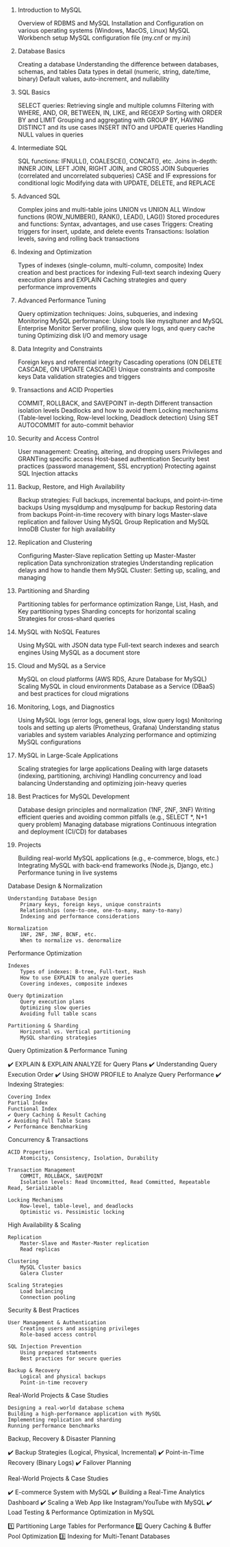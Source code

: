 1. Introduction to MySQL

    Overview of RDBMS and MySQL
    Installation and Configuration on various operating systems (Windows, MacOS, Linux)
    MySQL Workbench setup
    MySQL configuration file (my.cnf or my.ini)

2. Database Basics

    Creating a database
    Understanding the difference between databases, schemas, and tables
    Data types in detail (numeric, string, date/time, binary)
    Default values, auto-increment, and nullability

3. SQL Basics

    SELECT queries: Retrieving single and multiple columns
    Filtering with WHERE, AND, OR, BETWEEN, IN, LIKE, and REGEXP
    Sorting with ORDER BY and LIMIT
    Grouping and aggregating with GROUP BY, HAVING
    DISTINCT and its use cases
    INSERT INTO and UPDATE queries
    Handling NULL values in queries

4. Intermediate SQL

    SQL functions: IFNULL(), COALESCE(), CONCAT(), etc.
    Joins in-depth: INNER JOIN, LEFT JOIN, RIGHT JOIN, and CROSS JOIN
    Subqueries (correlated and uncorrelated subqueries)
    CASE and IF expressions for conditional logic
    Modifying data with UPDATE, DELETE, and REPLACE

5. Advanced SQL

    Complex joins and multi-table joins
    UNION vs UNION ALL
    Window functions (ROW_NUMBER(), RANK(), LEAD(), LAG())
    Stored procedures and functions: Syntax, advantages, and use cases
    Triggers: Creating triggers for insert, update, and delete events
    Transactions: Isolation levels, saving and rolling back transactions

6. Indexing and Optimization

    Types of indexes (single-column, multi-column, composite)
    Index creation and best practices for indexing
    Full-text search indexing
    Query execution plans and EXPLAIN
    Caching strategies and query performance improvements

7. Advanced Performance Tuning

    Query optimization techniques: Joins, subqueries, and indexing
    Monitoring MySQL performance: Using tools like mysqltuner and MySQL Enterprise Monitor
    Server profiling, slow query logs, and query cache tuning
    Optimizing disk I/O and memory usage

8. Data Integrity and Constraints

    Foreign keys and referential integrity
    Cascading operations (ON DELETE CASCADE, ON UPDATE CASCADE)
    Unique constraints and composite keys
    Data validation strategies and triggers

9. Transactions and ACID Properties

    COMMIT, ROLLBACK, and SAVEPOINT in-depth
    Different transaction isolation levels
    Deadlocks and how to avoid them
    Locking mechanisms (Table-level locking, Row-level locking, Deadlock detection)
    Using SET AUTOCOMMIT for auto-commit behavior

10. Security and Access Control

    User management: Creating, altering, and dropping users
    Privileges and GRANTing specific access
    Host-based authentication
    Security best practices (password management, SSL encryption)
    Protecting against SQL Injection attacks

11. Backup, Restore, and High Availability

    Backup strategies: Full backups, incremental backups, and point-in-time backups
    Using mysqldump and mysqlpump for backup
    Restoring data from backups
    Point-in-time recovery with binary logs
    Master-slave replication and failover
    Using MySQL Group Replication and MySQL InnoDB Cluster for high availability

12. Replication and Clustering

    Configuring Master-Slave replication
    Setting up Master-Master replication
    Data synchronization strategies
    Understanding replication delays and how to handle them
    MySQL Cluster: Setting up, scaling, and managing

13. Partitioning and Sharding

    Partitioning tables for performance optimization
    Range, List, Hash, and Key partitioning types
    Sharding concepts for horizontal scaling
    Strategies for cross-shard queries

14. MySQL with NoSQL Features

    Using MySQL with JSON data type
    Full-text search indexes and search engines
    Using MySQL as a document store

15. Cloud and MySQL as a Service

    MySQL on cloud platforms (AWS RDS, Azure Database for MySQL)
    Scaling MySQL in cloud environments
    Database as a Service (DBaaS) and best practices for cloud migrations

16. Monitoring, Logs, and Diagnostics

    Using MySQL logs (error logs, general logs, slow query logs)
    Monitoring tools and setting up alerts (Prometheus, Grafana)
    Understanding status variables and system variables
    Analyzing performance and optimizing MySQL configurations

17. MySQL in Large-Scale Applications

    Scaling strategies for large applications
    Dealing with large datasets (indexing, partitioning, archiving)
    Handling concurrency and load balancing
    Understanding and optimizing join-heavy queries

18. Best Practices for MySQL Development

    Database design principles and normalization (1NF, 2NF, 3NF)
    Writing efficient queries and avoiding common pitfalls (e.g., SELECT *, N+1 query problem)
    Managing database migrations
    Continuous integration and deployment (CI/CD) for databases

19. Projects

    Building real-world MySQL applications (e.g., e-commerce, blogs, etc.)
    Integrating MySQL with back-end frameworks (Node.js, Django, etc.)
    Performance tuning in live systems






Database Design & Normalization

    Understanding Database Design
        Primary keys, foreign keys, unique constraints
        Relationships (one-to-one, one-to-many, many-to-many)
        Indexing and performance considerations

    Normalization
        1NF, 2NF, 3NF, BCNF, etc.
        When to normalize vs. denormalize

Performance Optimization

    Indexes
        Types of indexes: B-tree, Full-text, Hash
        How to use EXPLAIN to analyze queries
        Covering indexes, composite indexes

    Query Optimization
        Query execution plans
        Optimizing slow queries
        Avoiding full table scans

    Partitioning & Sharding
        Horizontal vs. Vertical partitioning
        MySQL sharding strategies

Query Optimization & Performance Tuning

✔️ EXPLAIN & EXPLAIN ANALYZE for Query Plans
✔️ Understanding Query Execution Order
✔️ Using SHOW PROFILE to Analyze Query Performance
✔️ Indexing Strategies:

    Covering Index
    Partial Index
    Functional Index
    ✔️ Query Caching & Result Caching
    ✔️ Avoiding Full Table Scans
    ✔️ Performance Benchmarking

Concurrency & Transactions

    ACID Properties
        Atomicity, Consistency, Isolation, Durability

    Transaction Management
        COMMIT, ROLLBACK, SAVEPOINT
        Isolation levels: Read Uncommitted, Read Committed, Repeatable Read, Serializable

    Locking Mechanisms
        Row-level, table-level, and deadlocks
        Optimistic vs. Pessimistic locking

High Availability & Scaling

    Replication
        Master-Slave and Master-Master replication
        Read replicas

    Clustering
        MySQL Cluster basics
        Galera Cluster

    Scaling Strategies
        Load balancing
        Connection pooling

Security & Best Practices

    User Management & Authentication
        Creating users and assigning privileges
        Role-based access control

    SQL Injection Prevention
        Using prepared statements
        Best practices for secure queries

    Backup & Recovery
        Logical and physical backups
        Point-in-time recovery

Real-World Projects & Case Studies

    Designing a real-world database schema
    Building a high-performance application with MySQL
    Implementing replication and sharding
    Running performance benchmarks

Backup, Recovery & Disaster Planning

 ✔️ Backup Strategies (Logical, Physical, Incremental)
 ✔️ Point-in-Time Recovery (Binary Logs)
 ✔️ Failover Planning

Real-World Projects & Case Studies

 ✔️ E-commerce System with MySQL
 ✔️ Building a Real-Time Analytics Dashboard
 ✔️ Scaling a Web App like Instagram/YouTube with MySQL
 ✔️ Load Testing & Performance Optimization in MySQL

 1️⃣ Partitioning Large Tables for Performance
2️⃣ Query Caching & Buffer Pool Optimization
3️⃣ Indexing for Multi-Tenant Databases
